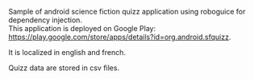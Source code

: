 Sample of android science fiction quizz application using roboguice for dependency injection.  
This application is deployed on Google Play: https://play.google.com/store/apps/details?id=org.android.sfquizz.

It is localized in english and french.

Quizz data are stored in csv files.
